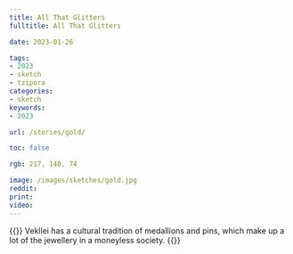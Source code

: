 ```yaml
---
title: All That Glitters
fulltitle: All That Glitters

date: 2023-01-26

tags: 
- 2023
- sketch
- tzipora
categories:
- sketch
keywords:
- 2023

url: /stories/gold/

toc: false

rgb: 217, 140, 74

image: /images/sketches/gold.jpg
reddit:
print:
video:
---
```

{{<hint caption>}}
Vekllei has a cultural tradition of medallions and pins, which make up a lot of the jewellery in a moneyless society.
{{</hint>}}